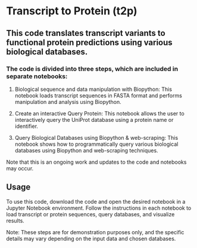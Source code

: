 # Transcript to Protein (t2p)

## This code translates transcript variants to functional protein predictions using various biological databases.


### The code is divided into three steps, which are included in separate notebooks:

1. Biological sequence and data manipulation with Biopython: This notebook loads transcript sequences in FASTA format and performs manipulation and analysis using Biopython.

2. Create an interactive Query Protein: This notebook allows the user to interactively query the UniProt database using a protein name or identifier.

3. Query Biological Databases using Biopython & web-scraping: This notebook shows how to programmatically query various biological databases using Biopython and web-scraping techniques.

Note that this is an ongoing work and updates to the code and notebooks may occur.

## Usage

To use this code, download the code and open the desired notebook in a Jupyter Notebook environment. Follow the instructions in each notebook to load transcript or protein sequences, query databases, and visualize results.

Note: These steps are for demonstration purposes only, and the specific details may vary depending on the input data and chosen databases.
